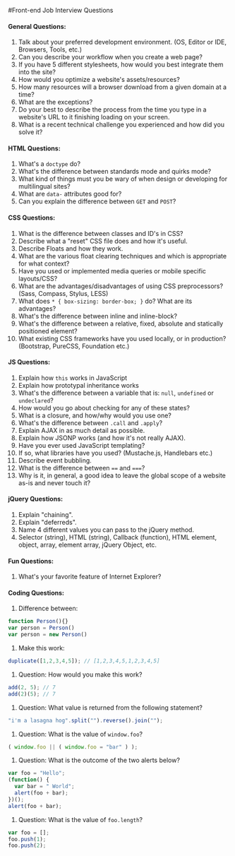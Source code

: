 #Front-end Job Interview Questions
  
#### General Questions:

1. Talk about your preferred development environment. (OS, Editor or IDE, Browsers, Tools, etc.)
1. Can you describe your workflow when you create a web page?
1. If you have 5 different stylesheets, how would you best integrate them into the site?
1. How would you optimize a website's assets/resources?
1. How many resources will a browser download from a given domain at a time?
  1. What are the exceptions?
1. Do your best to describe the process from the time you type in a website's URL to it finishing loading on your screen.
1. What is a recent technical challenge you experienced and how did you solve it?

#### HTML Questions:

1. What's a `doctype` do?
1. What's the difference between standards mode and quirks mode?
1. What kind of things must you be wary of when design or developing for multilingual sites?
1. What are `data-` attributes good for?
1. Can you explain the difference between `GET` and `POST`?

#### CSS Questions:

1. What is the difference between classes and ID's in CSS?
1. Describe what a "reset" CSS file does and how it's useful.
1. Describe Floats and how they work.
1. What are the various float clearing techniques and which is appropriate for what context?
1. Have you used or implemented media queries or mobile specific layouts/CSS?
1. What are the advantages/disadvantages of using CSS preprocessors? (Sass, Compass, Stylus, LESS)
1. What does ```* { box-sizing: border-box; }``` do? What are its advantages? 
1. What's the difference between inline and inline-block?
1. What's the difference between a relative, fixed, absolute and statically positioned element?
1. What existing CSS frameworks have you used locally, or in production? (Bootstrap, PureCSS, Foundation etc.)

#### JS Questions:

1. Explain how `this` works in JavaScript
1. Explain how prototypal inheritance works
1. What's the difference between a variable that is: `null`, `undefined` or `undeclared`?
  1. How would you go about checking for any of these states?
1. What is a closure, and how/why would you use one?
1. What's the difference between `.call` and `.apply`?
1. Explain AJAX in as much detail as possible.
1. Explain how JSONP works (and how it's not really AJAX).
1. Have you ever used JavaScript templating?
  1. If so, what libraries have you used? (Mustache.js, Handlebars etc.)
1. Describe event bubbling.
1. What is the difference between `==` and `===`?
1. Why is it, in general, a good idea to leave the global scope of a website as-is and never touch it?

#### jQuery Questions:

1. Explain "chaining".
1. Explain "deferreds".
1. Name 4 different values you can pass to the jQuery method.
  1. Selector (string), HTML (string), Callback (function), HTML element, object, array, element array, jQuery Object, etc.

#### Fun Questions:

1. What's your favorite feature of Internet Explorer?

#### Coding Questions:
1. Difference between: 
```javascript
function Person(){}
var person = Person()
var person = new Person()
```

1. Make this work:
```javascript
duplicate([1,2,3,4,5]); // [1,2,3,4,5,1,2,3,4,5]
```

1. Question: How would you make this work?
```javascript
add(2, 5); // 7
add(2)(5); // 7
```

1. Question: What value is returned from the following statement?
```javascript
"i'm a lasagna hog".split("").reverse().join("");
```

1. Question: What is the value of `window.foo`?
```javascript
( window.foo || ( window.foo = "bar" ) );
```

1. Question: What is the outcome of the two alerts below?
```javascript
var foo = "Hello"; 
(function() { 
  var bar = " World"; 
  alert(foo + bar); 
})(); 
alert(foo + bar);
```

1. Question: What is the value of `foo.length`?
```javascript
var foo = [];
foo.push(1);
foo.push(2);
```

